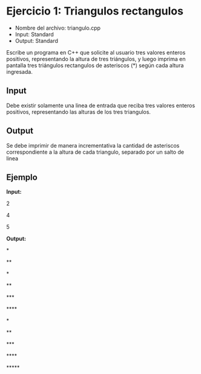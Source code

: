 # Ejercicio 1: Triangulos rectangulos

- Nombre del archivo: triangulo.cpp
- Input: Standard
- Output: Standard

Escribe un programa en C++ que solicite al usuario tres valores enteros positivos, representando la altura de tres triángulos, y luego imprima en pantalla tres triángulos rectangulos de asteriscos (*) según cada altura ingresada.

## Input
Debe existir solamente una linea de entrada que reciba tres valores enteros positivos, representando las alturas de los tres triangulos.

## Output
Se debe imprimir de manera incrementativa la cantidad de asteriscos correspondiente a la altura de cada triangulo, separado por un salto de linea

## Ejemplo
**Input:**

2 

4 

5

**Output:**

\* 

\*\*

\*

\*\*

\*\*\*

\*\*\*\*

\*

\*\*

\*\*\*

\*\*\*\*

\*\*\*\*\*
